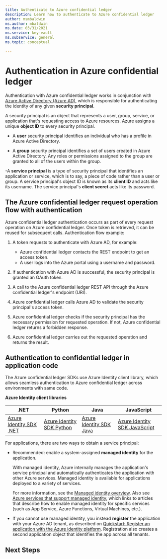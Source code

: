 ```yaml
---
title: Authenticate to Azure confidential ledger
description: Learn how to authenticate to Azure confidential ledger
author: msmbaldwin
ms.author: mbaldwin
ms.date: 03/31/2021
ms.service: key-vault
ms.subservice: general
ms.topic: conceptual

---
```

# Authentication in Azure confidential ledger

Authentication with Azure confidential ledger works in conjunction with [Azure Active Directory (Azure AD)](../../active-directory/fundamentals/active-directory-whatis.md), which is responsible for authenticating the identity of any given **security principal**.

A security principal is an object that represents a user, group, service, or application that's requesting access to Azure resources. Azure assigns a unique **object ID** to every security principal.

- A **user** security principal identifies an individual who has a profile in Azure Active Directory.

- A **group** security principal identifies a set of users created in Azure Active Directory. Any roles or permissions assigned to the group are granted to all of the users within the group.

-A **service principal** is a type of security principal that identifies an application or service, which is to say, a piece of code rather than a user or group. A service principal's object ID is known as its **client ID** and acts like its username. The service principal's **client secret** acts like its password.

## The Azure confidential ledger request operation flow with authentication

Azure confidential ledger authentication occurs as part of every request operation on Azure confidential ledger. Once token is retrieved, it can be reused for subsequent calls. Authentication flow example:

1. A token requests to authenticate with Azure AD, for example:
    - Azure confidential ledger contacts the REST endpoint to get an access token.
    - A user logs into the Azure portal using a username and password.

1. If authentication with Azure AD is successful, the security principal is granted an OAuth token.

1. A call to the Azure confidential ledger REST API through the Azure confidential ledger's endpoint (URI).

1. Azure confidential ledger calls Azure AD to validate the security principal's access token.

1. Azure confidential ledger checks if the security principal has the necessary permission for requested operation. If not, Azure confidential ledger returns a forbidden response.

1. Azure confidential ledger carries out the requested operation and returns the result.

## Authentication to confidential ledger in application code

The Azure confidential ledger SDKs use Azure Identity client library, which allows seamless authentication to Azure confidential ledger across environments with same code.

**Azure Identity client libraries**

| .NET | Python | Java | JavaScript |
|--|--|--|--|
|[Azure Identity SDK .NET](/dotnet/api/overview/azure/identity-readme)|[Azure Identity SDK Python](/python/api/overview/azure/identity-readme)|[Azure Identity SDK Java](/java/api/overview/azure/identity-readme)|[Azure Identity SDK JavaScript](/javascript/api/overview/azure/identity-readme)| 

For applications, there are two ways to obtain a service principal:

- Recommended: enable a system-assigned **managed identity** for the application.

    With managed identity, Azure internally manages the application's service principal and automatically authenticates the application with other Azure services. Managed identity is available for applications deployed to a variety of services.

    For more information, see the [Managed identity overview](../../active-directory/managed-identities-azure-resources/overview.md). Also see [Azure services that support managed identity](../../active-directory/managed-identities-azure-resources/services-support-managed-identities.md), which links to articles that describe how to enable managed identity for specific services (such as App Service, Azure Functions, Virtual Machines, etc.).

- If you cannot use managed identity, you instead **register** the application with your Azure AD tenant, as described on [Quickstart: Register an application with the Azure identity platform](../../active-directory/develop/quickstart-register-app.md). Registration also creates a second application object that identifies the app across all tenants.

## Next Steps

